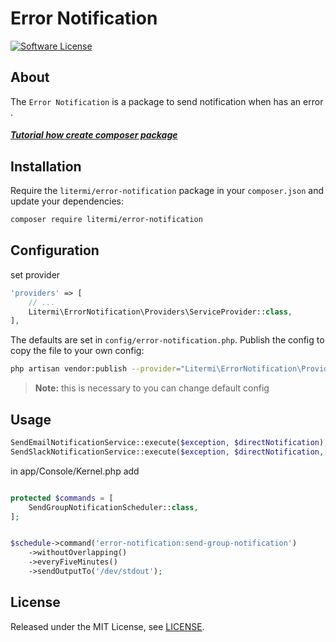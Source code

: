 # Error Notification

[![Software License][ico-license]](LICENSE.md)

## About

The `Error Notification` is a package to send notification when has an error .

##### [Tutorial how create composer package](https://cirelramos.blogspot.com/2022/04/how-create-composer-package.html)

## Installation

Require the `litermi/error-notification` package in your `composer.json` and update your dependencies:
```sh
composer require litermi/error-notification
```


## Configuration

set provider

```php
'providers' => [
    // ...
    Litermi\ErrorNotification\Providers\ServiceProvider::class,
],
```


The defaults are set in `config/error-notification.php`. Publish the config to copy the file to your own config:
```sh
php artisan vendor:publish --provider="Litermi\ErrorNotification\Providers\ServiceProvider"
```

> **Note:** this is necessary to you can change default config



## Usage

```php
SendEmailNotificationService::execute($exception, $directNotification);
SendSlackNotificationService::execute($exception, $directNotification, $channelSlack);
```

in app/Console/Kernel.php add
```php

protected $commands = [
    SendGroupNotificationScheduler::class,
];


$schedule->command('error-notification:send-group-notification')
    ->withoutOverlapping()
    ->everyFiveMinutes()
    ->sendOutputTo('/dev/stdout');
```


## License

Released under the MIT License, see [LICENSE](LICENSE).


[ico-license]: https://img.shields.io/badge/license-MIT-brightgreen.svg?style=flat-square

